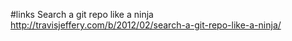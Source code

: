 #links
Search a git repo like a ninja
http://travisjeffery.com/b/2012/02/search-a-git-repo-like-a-ninja/
